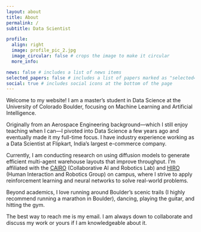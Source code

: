 ```yaml
---
layout: about
title: About
permalink: /
subtitle: Data Scientist

profile:
  align: right
  image: profile_pic_2.jpg
  image_circular: false # crops the image to make it circular
  more_info:

news: false # includes a list of news items
selected_papers: false # includes a list of papers marked as "selected={true}"
social: true # includes social icons at the bottom of the page
---
```


Welcome to my website! I am a master’s student in Data Science at the University of Colorado Boulder, focusing on Machine Learning and Artificial Intelligence.

Originally from an Aerospace Engineering background—which I still enjoy teaching when I can—I pivoted into Data Science a few years ago and eventually made it my full-time focus. I have industry experience working as a Data Scientist at Flipkart, India’s largest e-commerce company.

Currently, I am conducting research on using diffusion models to generate efficient multi-agent warehouse layouts that improve throughput. I’m affiliated with the [CAIRO](https://cairo-lab.com/lab.html) (Collaborative AI and Robotics Lab) and [HIRO](https://hiro-group.ronc.one/) (Human Interaction and Robotics Group) on campus, where I strive to apply reinforcement learning and neural networks to solve real-world problems.

Beyond academics, I love running around Boulder’s scenic trails (I highly recommend running a marathon in Boulder), dancing, playing the guitar, and hitting the gym.

The best way to reach me is my email. I am always down to collaborate and discuss my work or yours if I am knowledgeable about it.
